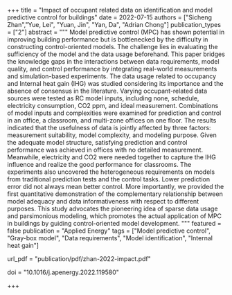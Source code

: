 +++
title = "Impact of occupant related data on identification and model predictive control for buildings"
date = 2022-07-15
authors = ["Sicheng Zhan","Yue, Lei", "Yuan, Jin", "Yan, Da", "Adrian Chong"]
publication_types = ["2"]
abstract = """
Model predictive control (MPC) has shown potential in improving building performance but is bottlenecked by the difficulty in constructing control-oriented models. The challenge lies in evaluating the sufficiency of the model and the data usage beforehand. This paper bridges the knowledge gaps in the interactions between data requirements, model quality, and control performance by integrating real-world measurements and simulation-based experiments. The data usage related to occupancy and Internal heat gain (IHG) was studied considering its importance and the absence of consensus in the literature. Varying occupant-related data sources were tested as RC model inputs, including none, schedule, electricity consumption, CO2 ppm, and ideal measurement. Combinations of model inputs and complexities were examined for prediction and control in an office, a classroom, and multi-zone offices on one floor. The results indicated that the usefulness of data is jointly affected by three factors: measurement suitability, model complexity, and modeling purpose. Given the adequate model structure, satisfying prediction and control performance was achieved in offices with no detailed measurement. Meanwhile, electricity and CO2 were needed together to capture the IHG influence and realize the good performance for classrooms. The experiments also uncovered the heterogeneous requirements on models from traditional prediction tests and the control tasks. Lower prediction error did not always mean better control. More importantly, we provided the first quantitative demonstration of the complementary relationship between model adequacy and data informativeness with respect to different purposes. This study advocates the pioneering idea of sparse data usage and parsimonious modeling, which promotes the actual application of MPC in buildings by guiding control-oriented model development.
"""
featured = false
publication = "Applied Energy"
tags = ["Model predictive control", "Gray-box model", "Data requirements", "Model identification", "Internal heat gain"]

url_pdf = "publication/pdf/zhan-2022-impact.pdf"

doi = "10.1016/j.apenergy.2022.119580"

+++

